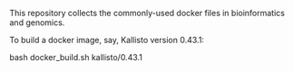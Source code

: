 This repository collects the commonly-used docker files in bioinformatics and genomics.

To build a docker image, say, Kallisto version 0.43.1:

bash docker_build.sh kallisto/0.43.1
